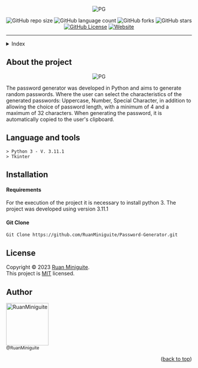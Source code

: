 <!--  
  Ruan Pezzin Miniguite
  V. 3.0
-->


<!-- ============== HEADER ============== -->
<div align="center" id="header">

  ![PG](https://user-images.githubusercontent.com/82480542/215360042-2a8abab2-ab6e-4c78-9cb4-dc066251789e.png)

  ![GitHub repo size][GitHub repo size-shields]
  ![GitHub language count][GitHub language count-shields]
  ![GitHub forks][GitHub forks-shields]
  ![GitHub stars][GitHub stars-shields]
  [![GitHub License][GitHub License-shields]][GitHub License-link]
  [![Website][Website-shields]][Website-link]
  
</div>

---

<!-- ===== INDEX ===== -->
<details>
  <summary>Index</summary>
  <ol>
    <li><a href="#about-the-project">About The Project</a></li>
    <li><a href="#language-and-tools">Language and tools</a></li>
    <li><a href="#installation">Installation</a></li>
    <li><a href="#license">License</a></li>
    <li><a href="#author">Author</a></li>
  </ol>
</details>



<!-- ============== ABOUT ============== -->
## About the project

<div align="center">
  
  ![PG](https://user-images.githubusercontent.com/82480542/215360347-00c1b3be-8322-42fe-a7fe-683dc75d391f.gif)

</div>

<p>The password generator was developed in Python and aims to generate random passwords. Where the user can select the characteristics of the generated passwords: Uppercase, Number, Special Character, in addition to allowing the choice of password length, with a minimum of 4 and a maximum of 32 characters. When generating the password, it is automatically copied to the user's clipboard.</p>



<!-- ============== LANGUAGE ============== -->
## Language and tools

```
> Python 3 - V. 3.11.1
> Tkinter
```



<!-- ============== INSTALLATION ============== -->
## Installation

<h4>Requirements</h4>

<p>For the execution of the project it is necessary to install python 3. The project was developed using version 3.11.1</p>

#### Git Clone
```
Git Clone https://github.com/RuanMiniguite/Password-Generator.git
```



<!-- ============== LICENSE ============== -->
## License

Copyright © 2023 [Ruan Miniguite](https://github.com/RuanMiniguite).<br />
This project is [MIT][GitHub License-link] licensed.



<!-- ============== AUTHOR ============== -->
## Author

[<img alt="RuanMiniguite" src="https://github.com/RuanMiniguite.png?size=330" width="115"><br><sub>@RuanMiniguite</sub>](https://github.com/RuanMiniguite)

<p align="right">(<a href="#header">back to top</a>)</p>




<!-- ============== LINKs ============== -->
<!-- Alterar link -->
[Site-link]: https://github.com/RuanMiniguite/Password-Generator
[GitHub License-link]: https://github.com/RuanMiniguite/Password-Generator/blob/9d3fde4cc1751ac220f748996223401f59aa864d/LICENSE

<!-- Alterar caminho para repositorio [Template-Readme] -->
[GitHub repo size-shields]: https://img.shields.io/github/repo-size/RuanMiniguite/Password-Generator?style=for-the-badge&color=292929
[GitHub language count-shields]: https://img.shields.io/github/languages/count/RuanMiniguite/Password-Generator?style=for-the-badge&color=292929
[GitHub forks-shields]: https://img.shields.io/github/forks/RuanMiniguite/Password-Generator?style=for-the-badge&color=292929
[GitHub stars-shields]: https://img.shields.io/github/stars/RuanMiniguite/Password-Generator?style=for-the-badge&color=292929

<!-- Permalink Shields-->
[GitHub License-shields]: https://img.shields.io/cocoapods/l/m?down_color=292929&up_color=292929&color=292929&style=for-the-badge
[Site-shields]: https://img.shields.io/badge/Site-Live-292929?style=for-the-badge&logo=web&logoColor=white
[Website-link]: https://github.com/RuanMiniguite/Commit-Message
[Website-shields]: https://img.shields.io/website?down_color=292929&down_message=404&style=for-the-badge&logo=github&up_color=292929&up_message=Commit&url=https%3A%2F%2Fgithub.com%2FRuanMiniguite%2FCommit-Message
